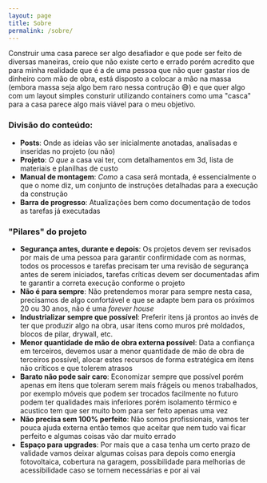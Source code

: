```yaml
---
layout: page
title: Sobre
permalink: /sobre/
---
```



Construir uma casa parece ser algo desafiador e que pode ser feito de diversas maneiras, creio que não existe certo e errado porém acredito que para minha realidade que é a de uma pessoa que não quer gastar rios de dinheiro com mão de obra, está disposto a colocar a mão na massa (embora massa seja algo bem raro nessa contrução 😅) e que quer algo com um layout simples consturir utilizando containers como uma "casca" para a casa parece algo mais viável para o meu objetivo.

### Divisão do conteúdo:
- **Posts**: Onde as ideias vão ser inicialmente anotadas, analisadas e inseridas no projeto (ou não)
- **Projeto**: *O que* a casa vai ter, com detalhamentos em 3d, lista de materiais e planilhas de custo
-  **Manual de montagem**: *Como* a casa será montada, é essencialmente o que o nome diz, um conjunto de instruções detalhadas para a execução da construção
- **Barra de progresso**: Atualizações bem como documentação de todos as tarefas já executadas

### "Pilares" do projeto
- **Segurança antes, durante e depois**: Os projetos devem ser revisados por mais de uma pessoa para garantir confirmidade com as normas, todos os processos e tarefas precisam ter uma revisão de segurança antes de serem iniciados, tarefas críticas devem ser documentadas afim te garantir a correta execução conforme o projeto
- **Não é para sempre**: Não pretendemos morar para sempre nesta casa, precisamos de algo confortável e que se adapte bem para os próximos 20 ou 30 anos, não é uma _forever house_
- **Industrializar sempre que possível**: Preferir itens já prontos ao invés de ter que produzir algo na obra, usar itens como muros pré moldados, blocos de pilar, drywall, etc.
- **Menor quantidade de mão de obra externa possível**: Data a confiança em terceiros, devemos usar a menor quantidade de mão de obra de terceiros possível, alocar estes recursos de forma estratégica em itens não críticos e que tolerem atrasos
- **Barato não pode sair caro**: Economizar sempre que possível porém apenas em itens que toleram serem mais frágeis ou menos trabalhados, por exemplo móveis que podem ser trocados facilmente no futuro podem ter qualidades mais inferiores porém isolamento térmico e acustico tem que ser muito bom para ser feito apenas uma vez
- **Não precisa sem 100% perfeito**: Não somos profissionais, vamos ter pouca ajuda externa então temos que aceitar que nem tudo vai ficar perfeito e algumas coisas vão dar muito errado
- **Espaço para upgrades**: Por mais que a casa tenha um certo prazo de validade vamos deixar algumas coisas para depois como energia fotovoltaica, cobertura na garagem, possibilidade para melhorias de acessibilidade caso se tornem necessárias e por ai vai

